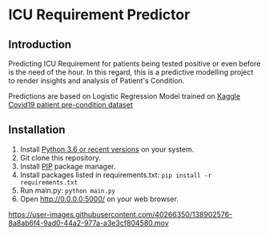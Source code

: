 # ICU Requirement Predictor

Introduction
------------

Predicting ICU Requirement for patients being tested positive or even before is the need of the hour. In this regard, this is a predictive modelling project to render insights and analysis of Patient's Condition.


Predictions are based on Logistic Regression Model trained on [Kaggle Covid19 patient pre-condition dataset](https://www.kaggle.com/tanmoyx/covid19-patient-precondition-dataset)

Installation
------------
1. Install [Python 3.6 or recent versions](https://www.python.org/downloads/) on your system.
2. Git clone this repository.
3. Install [PIP](https://pip.pypa.io/en/stable/installation/) package manager.
4. Install packages listed in requirements.txt: ```pip install -r requirements.txt```
5. Run main.py: ```python main.py```
6. Open http://0.0.0.0:5000/ on your web browser.


https://user-images.githubusercontent.com/40266350/138902576-8a8ab6f4-9ad0-44a2-977a-a3e3cf804580.mov


